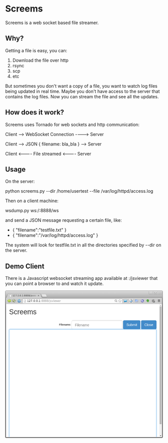 # Screems 

Screems is a web socket based file streamer. 

## Why?

Getting a file is easy, you can:

1. Download the file over http
1. rsync
1. scp
1. etc

But sometimes you don't want a copy of a file, you want to watch log files being updated in real time. 
Maybe you don't have access to the server that contains the log files. Now you can stream the
file and see all the updates.

## How does it work?

Screems uses Tornado for web sockets and http communication:

 Client --> WebSocket Connection ----> Server
 
 Client --> JSON { filename: bla_bla } --> Server 
 
 Client <---- File streamed <---- Server

## Usage

On the server:

python screems.py --dir /home/usertest --file /var/log/httpd/access.log

Then on a client machine:

wsdump.py ws:/<server-name>:8888/ws

and send a JSON message requesting a certain file, like:

- { "filename":"testfile.txt" }
- { "filename":"/var/log/httpd/access.log" }

The system will look for testfile.txt in all the directories specified by --dir on the server.

## Demo Client

There is a Javascript websocket streaming app available at <hostname>:<port>/jsviewer that you can point a browser to and watch it update.

![Alt text](src/screems/screenshots/screems-jsviewer.png?raw=true "jsviewer")
